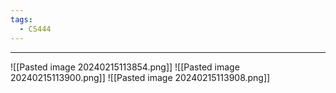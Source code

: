 ```yaml
---
tags:
  - CS444
---
```

---
![[Pasted image 20240215113854.png]]
![[Pasted image 20240215113900.png]]
![[Pasted image 20240215113908.png]]
